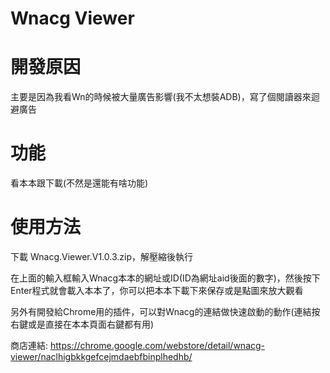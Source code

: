 # Wnacg Viewer

# 開發原因
主要是因為我看Wn的時候被大量廣告影響(我不太想裝ADB)，寫了個閱讀器來迴避廣告

# 功能
看本本跟下載(不然是還能有啥功能)

# 使用方法
下載 Wnacg.Viewer.V1.0.3.zip，解壓縮後執行

在上面的輸入框輸入Wnacg本本的網址或ID(ID為網址aid後面的數字)，然後按下Enter程式就會載入本本了，你可以把本本下載下來保存或是點圖來放大觀看

另外有開發給Chrome用的插件，可以對Wnacg的連結做快速啟動的動作(連結按右鍵或是直接在本本頁面右鍵都有用)

商店連結:
https://chrome.google.com/webstore/detail/wnacg-viewer/naclhigbkkgefcejmdaebfbinplhedhb/

